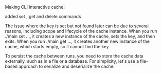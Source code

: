 
Making CLI interactive cache:

added set , get and delete commands 


The issue where the key is set but not found later can be due to several reasons, including scope and lifecycle of the cache instance. When you run ./main set ..., it creates a new instance of the cache, sets the key, and then exits. When you run ./main get ..., it creates another new instance of the cache, which starts empty, so it cannot find the key.

To persist the cache between runs, you need to store the cache data externally, such as in a file or a database. For simplicity, let's use a file-based approach to serialize and deserialize the cache.